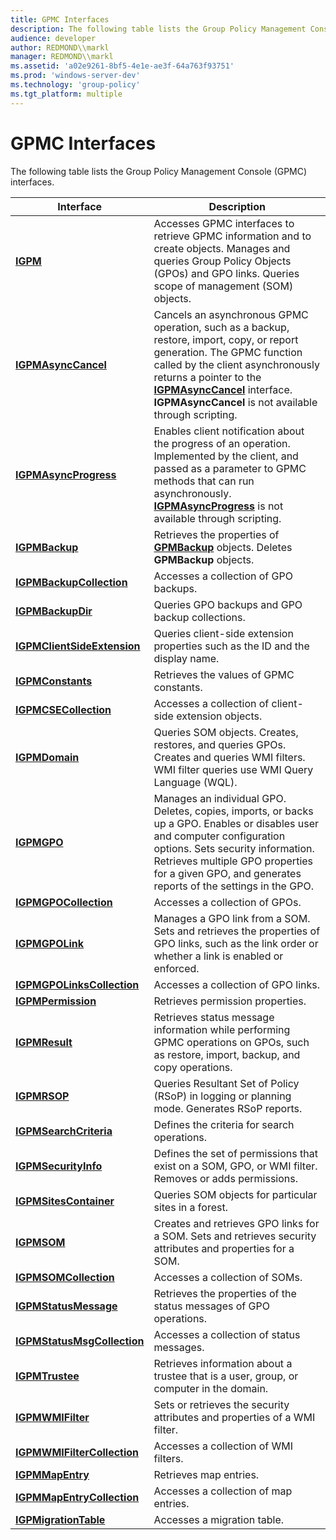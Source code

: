 ```yaml
---
title: GPMC Interfaces
description: The following table lists the Group Policy Management Console (GPMC) interfaces.
audience: developer
author: REDMOND\\markl
manager: REDMOND\\markl
ms.assetid: 'a02e9261-8bf5-4e1e-ae3f-64a763f93751'
ms.prod: 'windows-server-dev'
ms.technology: 'group-policy'
ms.tgt_platform: multiple
---
```


# GPMC Interfaces

The following table lists the Group Policy Management Console (GPMC) interfaces.



| Interface                                                  | Description                                                                                                                                                                                                                                                                                         |
|------------------------------------------------------------|-----------------------------------------------------------------------------------------------------------------------------------------------------------------------------------------------------------------------------------------------------------------------------------------------------|
| [**IGPM**](igpm.md)                                       | Accesses GPMC interfaces to retrieve GPMC information and to create objects. Manages and queries Group Policy Objects (GPOs) and GPO links. Queries scope of management (SOM) objects.                                                                                                              |
| [**IGPMAsyncCancel**](igpmasynccancel.md)                 | Cancels an asynchronous GPMC operation, such as a backup, restore, import, copy, or report generation. The GPMC function called by the client asynchronously returns a pointer to the [**IGPMAsyncCancel**](igpmasynccancel.md) interface. **IGPMAsyncCancel** is not available through scripting. |
| [**IGPMAsyncProgress**](igpmasyncprogress.md)             | Enables client notification about the progress of an operation. Implemented by the client, and passed as a parameter to GPMC methods that can run asynchronously. [**IGPMAsyncProgress**](igpmasyncprogress.md) is not available through scripting.                                                |
| [**IGPMBackup**](igpmbackup.md)                           | Retrieves the properties of [**GPMBackup**](igpmbackup.md) objects. Deletes **GPMBackup** objects.                                                                                                                                                                                                 |
| [**IGPMBackupCollection**](igpmbackupcollection.md)       | Accesses a collection of GPO backups.                                                                                                                                                                                                                                                               |
| [**IGPMBackupDir**](igpmbackupdir.md)                     | Queries GPO backups and GPO backup collections.                                                                                                                                                                                                                                                     |
| [**IGPMClientSideExtension**](igpmclientsideextension.md) | Queries client-side extension properties such as the ID and the display name.                                                                                                                                                                                                                       |
| [**IGPMConstants**](igpmconstants.md)                     | Retrieves the values of GPMC constants.                                                                                                                                                                                                                                                             |
| [**IGPMCSECollection**](igpmcsecollection.md)             | Accesses a collection of client-side extension objects.                                                                                                                                                                                                                                             |
| [**IGPMDomain**](igpmdomain.md)                           | Queries SOM objects. Creates, restores, and queries GPOs. Creates and queries WMI filters. WMI filter queries use WMI Query Language (WQL).                                                                                                                                                         |
| [**IGPMGPO**](igpmgpo.md)                                 | Manages an individual GPO. Deletes, copies, imports, or backs up a GPO. Enables or disables user and computer configuration options. Sets security information. Retrieves multiple GPO properties for a given GPO, and generates reports of the settings in the GPO.                                |
| [**IGPMGPOCollection**](igpmgpocollection.md)             | Accesses a collection of GPOs.                                                                                                                                                                                                                                                                      |
| [**IGPMGPOLink**](igpmgpolink.md)                         | Manages a GPO link from a SOM. Sets and retrieves the properties of GPO links, such as the link order or whether a link is enabled or enforced.                                                                                                                                                     |
| [**IGPMGPOLinksCollection**](igpmgpolinkscollection.md)   | Accesses a collection of GPO links.                                                                                                                                                                                                                                                                 |
| [**IGPMPermission**](igpmpermission.md)                   | Retrieves permission properties.                                                                                                                                                                                                                                                                    |
| [**IGPMResult**](igpmresult.md)                           | Retrieves status message information while performing GPMC operations on GPOs, such as restore, import, backup, and copy operations.                                                                                                                                                                |
| [**IGPMRSOP**](igpmrsop.md)                               | Queries Resultant Set of Policy (RSoP) in logging or planning mode. Generates RSoP reports.                                                                                                                                                                                                         |
| [**IGPMSearchCriteria**](igpmsearchcriteria.md)           | Defines the criteria for search operations.                                                                                                                                                                                                                                                         |
| [**IGPMSecurityInfo**](igpmsecurityinfo.md)               | Defines the set of permissions that exist on a SOM, GPO, or WMI filter. Removes or adds permissions.                                                                                                                                                                                                |
| [**IGPMSitesContainer**](igpmsitescontainer.md)           | Queries SOM objects for particular sites in a forest.                                                                                                                                                                                                                                               |
| [**IGPMSOM**](igpmsom.md)                                 | Creates and retrieves GPO links for a SOM. Sets and retrieves security attributes and properties for a SOM.                                                                                                                                                                                         |
| [**IGPMSOMCollection**](igpmsomcollection.md)             | Accesses a collection of SOMs.                                                                                                                                                                                                                                                                      |
| [**IGPMStatusMessage**](igpmstatusmessage.md)             | Retrieves the properties of the status messages of GPO operations.                                                                                                                                                                                                                                  |
| [**IGPMStatusMsgCollection**](igpmstatusmsgcollection.md) | Accesses a collection of status messages.                                                                                                                                                                                                                                                           |
| [**IGPMTrustee**](igpmtrustee.md)                         | Retrieves information about a trustee that is a user, group, or computer in the domain.                                                                                                                                                                                                             |
| [**IGPMWMIFilter**](igpmwmifilter.md)                     | Sets or retrieves the security attributes and properties of a WMI filter.                                                                                                                                                                                                                           |
| [**IGPMWMIFilterCollection**](igpmwmifiltercollection.md) | Accesses a collection of WMI filters.                                                                                                                                                                                                                                                               |
| [**IGPMMapEntry**](igpmmapentry.md)                       | Retrieves map entries.                                                                                                                                                                                                                                                                              |
| [**IGPMMapEntryCollection**](igpmmapentrycollection.md)   | Accesses a collection of map entries.                                                                                                                                                                                                                                                               |
| [**IGPMigrationTable**](igpmmigrationtable.md)            | Accesses a migration table.                                                                                                                                                                                                                                                                         |



 

 

 




